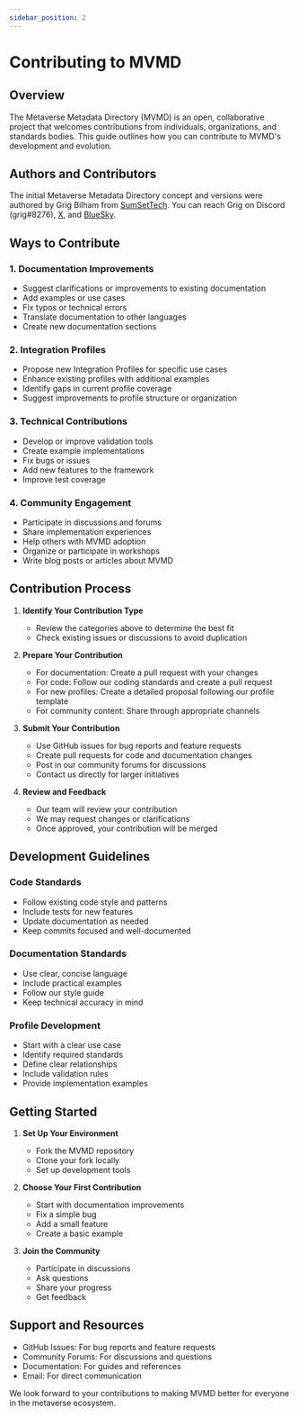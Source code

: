 ```yaml
---
sidebar_position: 2
---
```


# Contributing to MVMD

## Overview

The Metaverse Metadata Directory (MVMD) is an open, collaborative project that welcomes contributions from individuals, organizations, and standards bodies. This guide outlines how you can contribute to MVMD's development and evolution.

## Authors and Contributors

The initial Metaverse Metadata Directory concept and versions were authored by Grig Bilham from [SumSetTech](https://sumset.tech). You can reach Grig on Discord (grig#8276), [X](https://x.com/SpiritBits), and [BlueSky](https://bsky.app/profile/spiritbits.bsky.social).

## Ways to Contribute

### 1. Documentation Improvements

- Suggest clarifications or improvements to existing documentation
- Add examples or use cases
- Fix typos or technical errors
- Translate documentation to other languages
- Create new documentation sections

### 2. Integration Profiles

- Propose new Integration Profiles for specific use cases
- Enhance existing profiles with additional examples
- Identify gaps in current profile coverage
- Suggest improvements to profile structure or organization

### 3. Technical Contributions

- Develop or improve validation tools
- Create example implementations
- Fix bugs or issues
- Add new features to the framework
- Improve test coverage

### 4. Community Engagement

- Participate in discussions and forums
- Share implementation experiences
- Help others with MVMD adoption
- Organize or participate in workshops
- Write blog posts or articles about MVMD

## Contribution Process

1. **Identify Your Contribution Type**
   - Review the categories above to determine the best fit
   - Check existing issues or discussions to avoid duplication

2. **Prepare Your Contribution**
   - For documentation: Create a pull request with your changes
   - For code: Follow our coding standards and create a pull request
   - For new profiles: Create a detailed proposal following our profile template
   - For community content: Share through appropriate channels

3. **Submit Your Contribution**
   - Use GitHub issues for bug reports and feature requests
   - Create pull requests for code and documentation changes
   - Post in our community forums for discussions
   - Contact us directly for larger initiatives

4. **Review and Feedback**
   - Our team will review your contribution
   - We may request changes or clarifications
   - Once approved, your contribution will be merged

## Development Guidelines

### Code Standards

- Follow existing code style and patterns
- Include tests for new features
- Update documentation as needed
- Keep commits focused and well-documented

### Documentation Standards

- Use clear, concise language
- Include practical examples
- Follow our style guide
- Keep technical accuracy in mind

### Profile Development

- Start with a clear use case
- Identify required standards
- Define clear relationships
- Include validation rules
- Provide implementation examples

## Getting Started

1. **Set Up Your Environment**
   - Fork the MVMD repository
   - Clone your fork locally
   - Set up development tools

2. **Choose Your First Contribution**
   - Start with documentation improvements
   - Fix a simple bug
   - Add a small feature
   - Create a basic example

3. **Join the Community**
   - Participate in discussions
   - Ask questions
   - Share your progress
   - Get feedback

## Support and Resources

- GitHub Issues: For bug reports and feature requests
- Community Forums: For discussions and questions
- Documentation: For guides and references
- Email: For direct communication

We look forward to your contributions to making MVMD better for everyone in the metaverse ecosystem. 